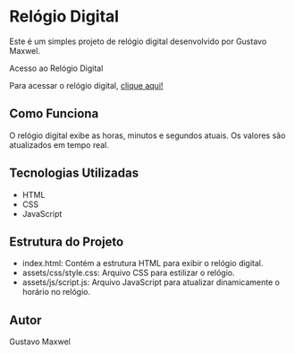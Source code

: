 <title>Relógio Digital</title>
<h1>Relógio Digital</h1>

<p>Este é um simples projeto de relógio digital desenvolvido por Gustavo Maxwel.</p>

<p>Acesso ao Relógio Digital</p>
<p>Para acessar o relógio digital, <a href="https://relogio-digital-nine-neon.vercel.app">clique aqui!</a></p>

<h2>Como Funciona</h2>
<p>O relógio digital exibe as horas, minutos e segundos atuais. Os valores são atualizados em tempo real.</p>

<h2>Tecnologias Utilizadas</h2>
  <ul>
    <li>HTML</li>
    <li>CSS</li>
    <li>JavaScript</li>
  </ul>

<h2>Estrutura do Projeto</h2>
  <ul>
    <li>index.html: Contém a estrutura HTML para exibir o relógio digital.</li>
    <li>assets/css/style.css: Arquivo CSS para estilizar o relógio.</li>
    <li>assets/js/script.js: Arquivo JavaScript para atualizar dinamicamente o horário no relógio.</li>
  </ul>

<h2>Autor</h2>
<p>Gustavo Maxwel</p>
